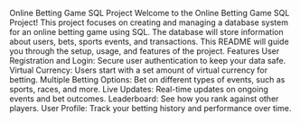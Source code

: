 Online Betting Game SQL Project
Welcome to the Online Betting Game SQL Project! This project focuses on creating and managing a database system for an online betting game using SQL. The database will store information about users, bets, sports events, and transactions. This README will guide you through the setup, usage, and features of the project.
Features
User Registration and Login: Secure user authentication to keep your data safe.
Virtual Currency: Users start with a set amount of virtual currency for betting.
Multiple Betting Options: Bet on different types of events, such as sports, races, and more.
Live Updates: Real-time updates on ongoing events and bet outcomes.
Leaderboard: See how you rank against other players.
User Profile: Track your betting history and performance over time.

